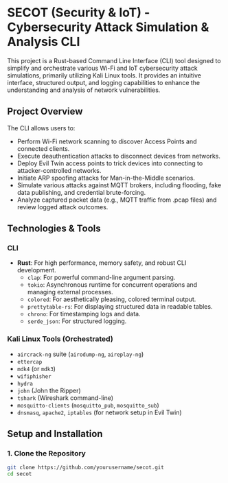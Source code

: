 # SECOT (Security & IoT) - Cybersecurity Attack Simulation & Analysis CLI

This project is a Rust-based Command Line Interface (CLI) tool designed to simplify and orchestrate various Wi-Fi and IoT cybersecurity attack simulations, primarily utilizing Kali Linux tools. It provides an intuitive interface, structured output, and logging capabilities to enhance the understanding and analysis of network vulnerabilities.

## Project Overview

The CLI allows users to:
- Perform Wi-Fi network scanning to discover Access Points and connected clients.
- Execute deauthentication attacks to disconnect devices from networks.
- Deploy Evil Twin access points to trick devices into connecting to attacker-controlled networks.
- Initiate ARP spoofing attacks for Man-in-the-Middle scenarios.
- Simulate various attacks against MQTT brokers, including flooding, fake data publishing, and credential brute-forcing.
- Analyze captured packet data (e.g., MQTT traffic from .pcap files) and review logged attack outcomes.

## Technologies & Tools

### CLI
- **Rust**: For high performance, memory safety, and robust CLI development.
  - `clap`: For powerful command-line argument parsing.
  - `tokio`: Asynchronous runtime for concurrent operations and managing external processes.
  - `colored`: For aesthetically pleasing, colored terminal output.
  - `prettytable-rs`: For displaying structured data in readable tables.
  - `chrono`: For timestamping logs and data.
  - `serde_json`: For structured logging.

### Kali Linux Tools (Orchestrated)
- `aircrack-ng` suite (`airodump-ng`, `aireplay-ng`)
- `ettercap`
- `mdk4` (or `mdk3`)
- `wifiphisher`
- `hydra`
- `john` (John the Ripper)
- `tshark` (Wireshark command-line)
- `mosquitto-clients` (`mosquitto_pub`, `mosquitto_sub`)
- `dnsmasq`, `apache2`, `iptables` (for network setup in Evil Twin)

## Setup and Installation

### 1. Clone the Repository

```bash
git clone https://github.com/yourusername/secot.git
cd secot
